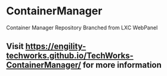ContainerManager
=============

Container Manager Repository
Branched from LXC WebPanel
## Visit https://engility-techworks.github.io/TechWorks-ContainerManager/ for more information
